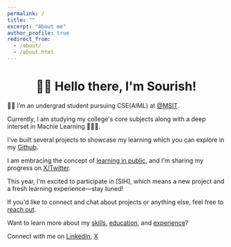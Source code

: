 ```yaml
---
permalink: /
title: ""
excerpt: "About me"
author_profile: true
redirect_from: 
  - /about/
  - /about.html
---
```

<h1 align=center>👋🏼 Hello there, I'm Sourish!</h1>

🧑‍💻 I’m an undergrad student pursuing CSE(AIML) at [@MSIT](https://msit.edu.in).

Currently, I am studying my college's core subjects along with a deep interset in Machie Learning 🧑🏼‍💻. 

I've built several projects to showcase my learning which you can explore in my [Github](https://github.com/sourize).

I am embracing the concept of [learning in public](https://www.swyx.io/learn-in-public), and I'm sharing my progress on [X/Twitter](https://X.com/sourize_).

This year, I'm excited to participate in [SIH], which means a new project and a fresh learning experience—stay tuned!

If you'd like to connect and chat about projects or anything else, feel free to [reach out](https://x.com/sourize).

Want to learn more about my [skills](/skills.md/), [education](/education.md/), and [experience](/experience.md/)?


Connect with me on [LinkedIn](https://linkedin.com/in/sourish-chatterjee), [X](https://x.com/sourize)



